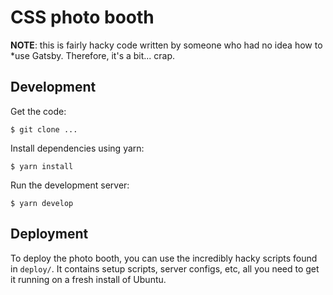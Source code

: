 # CSS photo booth

**NOTE**: this is fairly hacky code written by someone who had no idea how to
*use Gatsby. Therefore, it's a bit... crap.

## Development

Get the code:

    $ git clone ...

Install dependencies using yarn:

    $ yarn install

Run the development server:

    $ yarn develop

## Deployment

To deploy the photo booth, you can use the incredibly hacky scripts found in
`deploy/`. It contains setup scripts, server configs, etc, all you need to
get it running on a fresh install of Ubuntu.